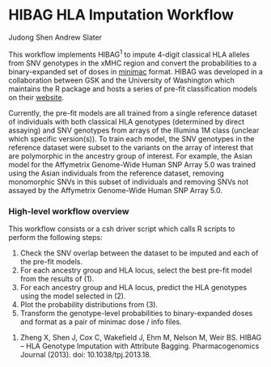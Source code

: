 # HIBAG HLA Imputation Workflow

Judong Shen
Andrew Slater

This workflow implements HIBAG<sup>1</sup> to impute 4-digit classical HLA alleles from SNV genotypes in the xMHC region and convert the probabilities to a binary-expanded set of doses in [minimac](http://genome.sph.umich.edu/wiki/Minimac) format.  HIBAG was developed in a collaboration between GSK and the University of Washington which maintains the R package and hosts a series of pre-fit classification models on their [website](www.biostat.washington.edu/~bsweir/HIBAG).

Currently, the pre-fit models are all trained from a single reference dataset of individuals with both classical HLA genotypes (determined by direct assaying) and SNV genotypes from arrays of the Illumina 1M class (unclear which specific version(s)). To train each model, the SNV genotypes in the reference dataset were subset to the variants on the array of interest that are polymorphic in the ancestry group of interest. For example, the Asian model for the Affymetrix Genome-Wide Human SNP Array 5.0 was trained using the Asian individuals from the reference dataset, removing monomorphic SNVs in this subset of individuals and removing SNVs not assayed by the Affymetrix Genome-Wide Human SNP Array 5.0.

### High-level workflow overview

This workflow consists or a csh driver script which calls R scripts to perform the following steps:

1. Check the SNV overlap between the dataset to be imputed and each of the pre-fit models.
2. For each ancestry group and HLA locus, select the best pre-fit model from the results of (1).
3. For each ancestry group and HLA locus, predict the HLA genotypes using the model selected in (2).
4. Plot the probability distributions from (3).
5. Transform the genotype-level probabilities to binary-expanded doses and format as a pair of minimac dose / info files.

1) Zheng X, Shen J, Cox C, Wakefield J, Ehm M, Nelson M, Weir BS. HIBAG – HLA Genotype Imputation with Attribute Bagging. Pharmacogenomics Journal (2013). doi: 10.1038/tpj.2013.18.
